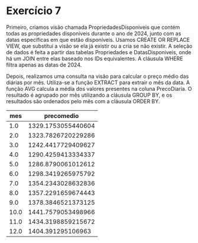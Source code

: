 # Exercício 7

Primeiro, criamos visão chamada PropriedadesDisponiveis que contém todas as propriedades disponíveis durante o ano de 2024, junto com as datas específicas em que estão disponíveis. Usamos CREATE OR REPLACE VIEW, que substitui a visão se ela já existir ou a cria se não existir. A seleção de dados é feita a partir das tabelas Propriedades e DatasDisponiveis, onde há um JOIN entre elas baseado nos IDs equivalentes. A cláusula WHERE filtra apenas as datas de 2024.

Depois, realizamos uma consulta na visão para calcular o preço médio das diárias por mês. Utiliza-se a função EXTRACT para extrair o mês da data. A função AVG calcula a média dos valores presentes na coluna PrecoDiaria. O resultado é agrupado por mês utilizando a cláusula GROUP BY, e os resultados são ordenados pelo mês com a cláusula ORDER BY.

| **mes** | **precomedio**     |
|---------|--------------------|
| 1.0     | 1329.1753055440604 |
| 2.0     | 1323.7826720229286 |
| 3.0     | 1242.4417729409627 |
| 4.0     | 1290.4259413334337 |
| 5.0     | 1286.8790061012612 |
| 6.0     | 1298.3419265975792 |
| 7.0     | 1354.2343028632836 |
| 8.0     | 1357.2291659674443 |
| 9.0     | 1378.3846521373125 |
| 10.0    | 1441.7579053498966 |
| 11.0    | 1434.3198859215672 |
| 12.0    | 1404.391295106963  |

